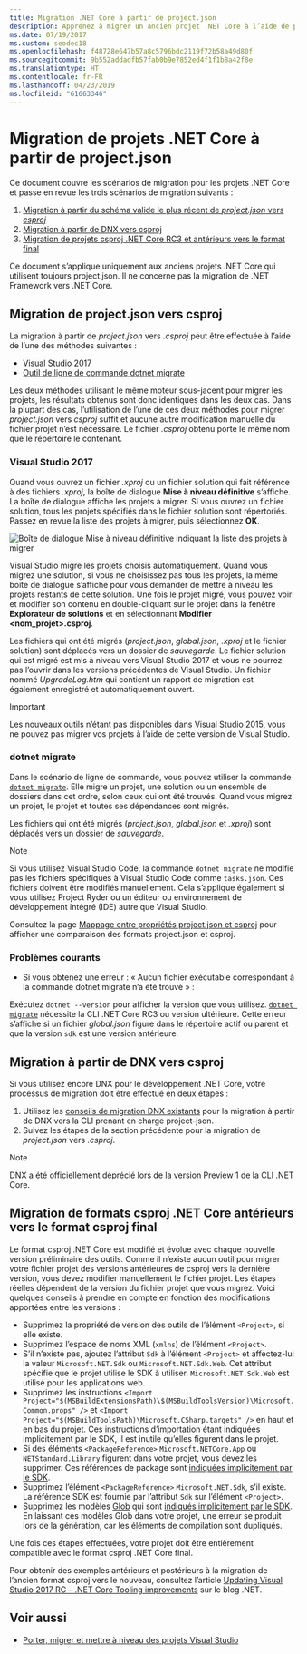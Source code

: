 ```yaml
---
title: Migration .NET Core à partir de project.json
description: Apprenez à migrer un ancien projet .NET Core à l’aide de project.json
ms.date: 07/19/2017
ms.custom: seodec18
ms.openlocfilehash: f48728e647b57a8c5796bdc2119f72b58a49d80f
ms.sourcegitcommit: 9b552addadfb57fab0b9e7852ed4f1f1b8a42f8e
ms.translationtype: HT
ms.contentlocale: fr-FR
ms.lasthandoff: 04/23/2019
ms.locfileid: "61663346"
---
```

# <a name="migrating-net-core-projects-from-projectjson"></a>Migration de projets .NET Core à partir de project.json

Ce document couvre les scénarios de migration pour les projets .NET Core et passe en revue les trois scénarios de migration suivants :

1. [Migration à partir du schéma valide le plus récent de *project.json* vers *csproj*](#migration-from-projectjson-to-csproj)
2. [Migration à partir de DNX vers csproj](#migration-from-dnx-to-csproj)
3. [Migration de projets csproj .NET Core RC3 et antérieurs vers le format final](#migration-from-earlier-net-core-csproj-formats-to-rtm-csproj)

Ce document s’applique uniquement aux anciens projets .NET Core qui utilisent toujours project.json. Il ne concerne pas la migration de .NET Framework vers .NET Core.

## <a name="migration-from-projectjson-to-csproj"></a>Migration de project.json vers csproj

La migration à partir de *project.json* vers *.csproj* peut être effectuée à l’aide de l’une des méthodes suivantes :

- [Visual Studio 2017](#visual-studio-2017)
- [Outil de ligne de commande dotnet migrate](#dotnet-migrate)

Les deux méthodes utilisant le même moteur sous-jacent pour migrer les projets, les résultats obtenus sont donc identiques dans les deux cas. Dans la plupart des cas, l’utilisation de l’une de ces deux méthodes pour migrer *project.json* vers *csproj* suffit et aucune autre modification manuelle du fichier projet n’est nécessaire. Le fichier *.csproj* obtenu porte le même nom que le répertoire le contenant.

### <a name="visual-studio-2017"></a>Visual Studio 2017

Quand vous ouvrez un fichier *.xproj* ou un fichier solution qui fait référence à des fichiers *.xproj*, la boîte de dialogue **Mise à niveau définitive** s’affiche. La boîte de dialogue affiche les projets à migrer.
Si vous ouvrez un fichier solution, tous les projets spécifiés dans le fichier solution sont répertoriés. Passez en revue la liste des projets à migrer, puis sélectionnez **OK**.

![Boîte de dialogue Mise à niveau définitive indiquant la liste des projets à migrer](media/one-way-upgrade.jpg)

Visual Studio migre les projets choisis automatiquement. Quand vous migrez une solution, si vous ne choisissez pas tous les projets, la même boîte de dialogue s’affiche pour vous demander de mettre à niveau les projets restants de cette solution. Une fois le projet migré, vous pouvez voir et modifier son contenu en double-cliquant sur le projet dans la fenêtre **Explorateur de solutions** et en sélectionnant **Modifier \<nom_projet>.csproj**.

Les fichiers qui ont été migrés (*project.json*, *global.json*, *.xproj* et le fichier solution) sont déplacés vers un dossier de *sauvegarde*. Le fichier solution qui est migré est mis à niveau vers Visual Studio 2017 et vous ne pourrez pas l’ouvrir dans les versions précédentes de Visual Studio.
Un fichier nommé *UpgradeLog.htm* qui contient un rapport de migration est également enregistré et automatiquement ouvert.

> [!IMPORTANT]
> Les nouveaux outils n’étant pas disponibles dans Visual Studio 2015, vous ne pouvez pas migrer vos projets à l’aide de cette version de Visual Studio.

### <a name="dotnet-migrate"></a>dotnet migrate

Dans le scénario de ligne de commande, vous pouvez utiliser la commande [`dotnet migrate`](../tools/dotnet-migrate.md). Elle migre un projet, une solution ou un ensemble de dossiers dans cet ordre, selon ceux qui ont été trouvés.
Quand vous migrez un projet, le projet et toutes ses dépendances sont migrés.

Les fichiers qui ont été migrés (*project.json*, *global.json* et *.xproj*) sont déplacés vers un dossier de *sauvegarde*.

> [!NOTE]
> Si vous utilisez Visual Studio Code, la commande `dotnet migrate` ne modifie pas les fichiers spécifiques à Visual Studio Code comme `tasks.json`. Ces fichiers doivent être modifiés manuellement.
> Cela s’applique également si vous utilisez Project Ryder ou un éditeur ou environnement de développement intégré (IDE) autre que Visual Studio.

Consultez la page [Mappage entre propriétés project.json et csproj](../tools/project-json-to-csproj.md) pour afficher une comparaison des formats project.json et csproj.

### <a name="common-issues"></a>Problèmes courants

- Si vous obtenez une erreur : « Aucun fichier exécutable correspondant à la commande dotnet migrate n’a été trouvé » :

Exécutez `dotnet --version` pour afficher la version que vous utilisez. [`dotnet migrate`](../tools/dotnet-migrate.md) nécessite la CLI .NET Core RC3 ou version ultérieure.
Cette erreur s’affiche si un fichier *global.json* figure dans le répertoire actif ou parent et que la version `sdk` est une version antérieure.

## <a name="migration-from-dnx-to-csproj"></a>Migration à partir de DNX vers csproj

Si vous utilisez encore DNX pour le développement .NET Core, votre processus de migration doit être effectué en deux étapes :

1. Utilisez les [conseils de migration DNX existants](from-dnx.md) pour la migration à partir de DNX vers la CLI prenant en charge project-json.
2. Suivez les étapes de la section précédente pour la migration de *project.json* vers *.csproj*.  

> [!NOTE]
> DNX a été officiellement déprécié lors de la version Preview 1 de la CLI .NET Core.

## <a name="migration-from-earlier-net-core-csproj-formats-to-rtm-csproj"></a>Migration de formats csproj .NET Core antérieurs vers le format csproj final

Le format csproj .NET Core est modifié et évolue avec chaque nouvelle version préliminaire des outils. Comme il n’existe aucun outil pour migrer votre fichier projet des versions antérieures de csproj vers la dernière version, vous devez modifier manuellement le fichier projet. Les étapes réelles dépendent de la version du fichier projet que vous migrez. Voici quelques conseils à prendre en compte en fonction des modifications apportées entre les versions :

* Supprimez la propriété de version des outils de l’élément `<Project>`, si elle existe.
* Supprimez l’espace de noms XML (`xmlns`) de l’élément `<Project>`.
* S’il n’existe pas, ajoutez l’attribut `Sdk` à l’élément `<Project>` et affectez-lui la valeur `Microsoft.NET.Sdk` ou `Microsoft.NET.Sdk.Web`. Cet attribut spécifie que le projet utilise le SDK à utiliser. `Microsoft.NET.Sdk.Web` est utilisé pour les applications web.
* Supprimez les instructions `<Import Project="$(MSBuildExtensionsPath)\$(MSBuildToolsVersion)\Microsoft.Common.props" />` et `<Import Project="$(MSBuildToolsPath)\Microsoft.CSharp.targets" />` en haut et en bas du projet. Ces instructions d’importation étant indiquées implicitement par le SDK, il est inutile qu’elles figurent dans le projet.
* Si des éléments `<PackageReference>` `Microsoft.NETCore.App` ou `NETStandard.Library` figurent dans votre projet, vous devez les supprimer. Ces références de package sont [indiquées implicitement par le SDK](https://aka.ms/sdkimplicitrefs).
* Supprimez l’élément `<PackageReference>` `Microsoft.NET.Sdk`, s’il existe. La référence SDK est fournie par l’attribut `Sdk` sur l’élément `<Project>`.
* Supprimez les modèles [Glob](https://en.wikipedia.org/wiki/Glob_(programming)) qui sont [indiqués implicitement par le SDK](../tools/csproj.md#default-compilation-includes-in-net-core-projects). En laissant ces modèles Glob dans votre projet, une erreur se produit lors de la génération, car les éléments de compilation sont dupliqués.

Une fois ces étapes effectuées, votre projet doit être entièrement compatible avec le format csproj .NET Core final.

Pour obtenir des exemples antérieurs et postérieurs à la migration de l’ancien format csproj vers le nouveau, consultez l’article [Updating Visual Studio 2017 RC – .NET Core Tooling improvements](https://devblogs.microsoft.com/dotnet/updating-visual-studio-2017-rc-net-core-tooling-improvements/) sur le blog .NET.

## <a name="see-also"></a>Voir aussi

- [Porter, migrer et mettre à niveau des projets Visual Studio](/visualstudio/porting/port-migrate-and-upgrade-visual-studio-projects)
